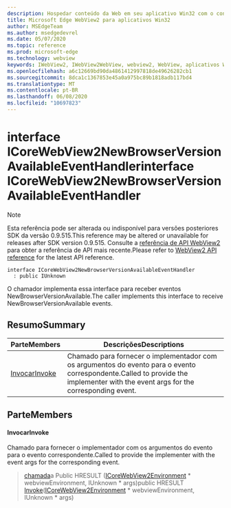 ```yaml
---
description: Hospedar conteúdo da Web em seu aplicativo Win32 com o controle WebView2 do Microsoft Edge
title: Microsoft Edge WebView2 para aplicativos Win32
author: MSEdgeTeam
ms.author: msedgedevrel
ms.date: 05/07/2020
ms.topic: reference
ms.prod: microsoft-edge
ms.technology: webview
keywords: IWebView2, IWebView2WebView, webview2, WebView, aplicativos Win32, Win32, Edge, ICoreWebView2, ICoreWebView2Controller, controle do navegador, HTML Edge
ms.openlocfilehash: a6c12669bd90da4861412997818de49626282cb1
ms.sourcegitcommit: 8dca1c1367853e45a0a975bc89b1818adb117bd4
ms.translationtype: MT
ms.contentlocale: pt-BR
ms.lasthandoff: 06/08/2020
ms.locfileid: "10697823"
---
```

# <span data-ttu-id="81140-104">interface ICoreWebView2NewBrowserVersionAvailableEventHandler</span><span class="sxs-lookup"><span data-stu-id="81140-104">interface ICoreWebView2NewBrowserVersionAvailableEventHandler</span></span> 

> [!NOTE]
> <span data-ttu-id="81140-105">Esta referência pode ser alterada ou indisponível para versões posteriores SDK da versão 0.9.515.</span><span class="sxs-lookup"><span data-stu-id="81140-105">This reference may be altered or unavailable for releases after SDK version 0.9.515.</span></span> <span data-ttu-id="81140-106">Consulte a [referência de API WebView2](../../../webview2-api-reference.md) para obter a referência de API mais recente.</span><span class="sxs-lookup"><span data-stu-id="81140-106">Please refer to [WebView2 API reference](../../../webview2-api-reference.md) for the latest API reference.</span></span>

```
interface ICoreWebView2NewBrowserVersionAvailableEventHandler
  : public IUnknown
```

<span data-ttu-id="81140-107">O chamador implementa essa interface para receber eventos NewBrowserVersionAvailable.</span><span class="sxs-lookup"><span data-stu-id="81140-107">The caller implements this interface to receive NewBrowserVersionAvailable events.</span></span>

## <span data-ttu-id="81140-108">Resumo</span><span class="sxs-lookup"><span data-stu-id="81140-108">Summary</span></span>

 <span data-ttu-id="81140-109">Parte</span><span class="sxs-lookup"><span data-stu-id="81140-109">Members</span></span>                        | <span data-ttu-id="81140-110">Descrições</span><span class="sxs-lookup"><span data-stu-id="81140-110">Descriptions</span></span>
--------------------------------|---------------------------------------------
[<span data-ttu-id="81140-111">Invocar</span><span class="sxs-lookup"><span data-stu-id="81140-111">Invoke</span></span>](#invoke) | <span data-ttu-id="81140-112">Chamado para fornecer o implementador com os argumentos do evento para o evento correspondente.</span><span class="sxs-lookup"><span data-stu-id="81140-112">Called to provide the implementer with the event args for the corresponding event.</span></span>

## <span data-ttu-id="81140-113">Parte</span><span class="sxs-lookup"><span data-stu-id="81140-113">Members</span></span>

#### <span data-ttu-id="81140-114">Invocar</span><span class="sxs-lookup"><span data-stu-id="81140-114">Invoke</span></span> 

<span data-ttu-id="81140-115">Chamado para fornecer o implementador com os argumentos do evento para o evento correspondente.</span><span class="sxs-lookup"><span data-stu-id="81140-115">Called to provide the implementer with the event args for the corresponding event.</span></span>

> <span data-ttu-id="81140-116">[chamada](#invoke)a Public HRESULT ([ICoreWebView2Environment](icorewebview2environment.md) \* webviewEnvironment, IUnknown \* args)</span><span class="sxs-lookup"><span data-stu-id="81140-116">public HRESULT [Invoke](#invoke)([ICoreWebView2Environment](icorewebview2environment.md) \* webviewEnvironment, IUnknown \* args)</span></span>

